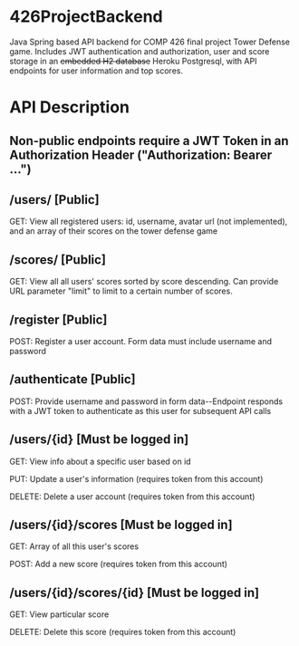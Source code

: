 # 426ProjectBackend
Java Spring based API backend for COMP 426 final project Tower Defense game. 
Includes JWT authentication and authorization, user and score storage in an ~~embedded H2 database~~ Heroku Postgresql, with API endpoints for user information and top scores.

# API Description

## Non-public endpoints require a JWT Token in an Authorization Header ("Authorization: Bearer ...")

## /users/  \[Public\]

GET: View all registered users: id, username, avatar url (not implemented), and an array of their scores on the tower defense game


## /scores/  \[Public\]

GET: View all all users' scores sorted by score descending. Can provide URL parameter "limit" to limit to a certain number of scores.


## /register \[Public\]

POST: Register a user account. Form data must include username and password


## /authenticate \[Public\]

POST: Provide username and password in form data--Endpoint responds with a JWT token to authenticate as this user for subsequent API calls


## /users/{id} \[Must be logged in\]

GET: View info about a specific user based on id


PUT: Update a user's information (requires token from this account)


DELETE: Delete a user account (requires token from this account)


## /users/{id}/scores  \[Must be logged in\]

GET: Array of all this user's scores


POST: Add a new score (requires token from this account)


## /users/{id}/scores/{id}  \[Must be logged in\]

GET: View particular score


DELETE: Delete this score (requires token from this account)


